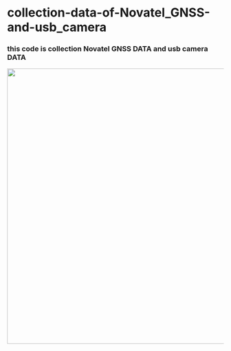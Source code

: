 # collection-data-of-Novatel_GNSS-and-usb_camera

### this code is collection Novatel GNSS DATA and usb camera DATA 


<img src="https://github.com/gyung0227/collection-data-of-Novatel_GNSS-and-usb_camera/assets/104810215/0a514085-890e-4a09-8a45-f118ebd17bbd"  width="640" height="640"/>

